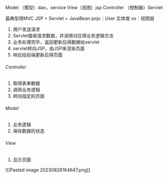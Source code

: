 Model （模型）dao，service
View（视图）jsp
Controller （控制器）Servlet


最典型得MVC JSP + Servlet + JavaBean
pojo：User 实体类
vo：视图层


1. 用户发送请求
2. Servlet接收请求数据，并调用对应得业务逻辑方法
3. 业务处理完毕，返回更新后得数据给servlet
4. servlet转向JSP，由JSP来渲染页面
5. 响应给前端更新后得页面

###### Controller
1. 取得表单数据
2. 调用业务逻辑
3. 转向指定的页面

###### Model
1. 业务逻辑
2. 保存数据的状态

###### View
1. 显示页面


![[Pasted image 20230826164647.png]]
